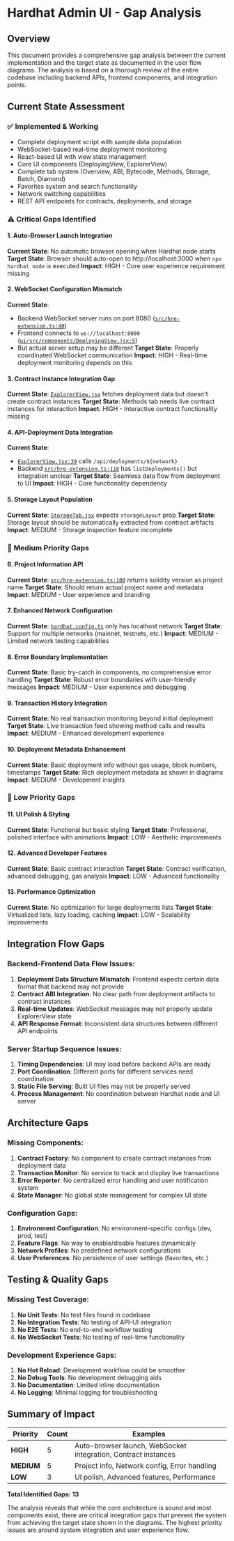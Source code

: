 # Hardhat Admin UI - Gap Analysis

## Overview

This document provides a comprehensive gap analysis between the current implementation and the target state as documented in the user flow diagrams. The analysis is based on a thorough review of the entire codebase including backend APIs, frontend components, and integration points.

## Current State Assessment

### ✅ **Implemented & Working**
- Complete deployment script with sample data population
- WebSocket-based real-time deployment monitoring
- React-based UI with view state management
- Core UI components (DeployingView, ExplorerView)
- Complete tab system (Overview, ABI, Bytecode, Methods, Storage, Batch, Diamond)
- Favorites system and search functionality
- Network switching capabilities
- REST API endpoints for contracts, deployments, and storage

### ⚠️ **Critical Gaps Identified**

#### 1. **Auto-Browser Launch Integration**
**Current State**: No automatic browser opening when Hardhat node starts
**Target State**: Browser should auto-open to http://localhost:3000 when `npx hardhat node` is executed
**Impact**: HIGH - Core user experience requirement missing

#### 2. **WebSocket Configuration Mismatch** 
**Current State**: 
- Backend WebSocket server runs on port 8080 ([`src/hre-extension.ts:40`](src/hre-extension.ts:40))
- Frontend connects to `ws://localhost:8080` ([`ui/src/components/DeployingView.jsx:5`](ui/src/components/DeployingView.jsx:5))
- But actual server setup may be different
**Target State**: Properly coordinated WebSocket communication
**Impact**: HIGH - Real-time deployment monitoring depends on this

#### 3. **Contract Instance Integration Gap**
**Current State**: [`ExplorerView.jsx`](ui/src/components/ExplorerView/ExplorerView.jsx) fetches deployment data but doesn't create contract instances
**Target State**: Methods tab needs live contract instances for interaction
**Impact**: HIGH - Interactive contract functionality missing

#### 4. **API-Deployment Data Integration**
**Current State**: 
- [`ExplorerView.jsx:39`](ui/src/components/ExplorerView/ExplorerView.jsx:39) calls `/api/deployments/${network}`
- Backend [`src/hre-extension.ts:118`](src/hre-extension.ts:118) has `listDeployments()` but integration unclear
**Target State**: Seamless data flow from deployment to UI
**Impact**: HIGH - Core functionality dependency

#### 5. **Storage Layout Population**
**Current State**: [`StorageTab.jsx`](ui/src/components/ExplorerView/TabPanels/StorageTab.jsx) expects `storageLayout` prop
**Target State**: Storage layout should be automatically extracted from contract artifacts
**Impact**: MEDIUM - Storage inspection feature incomplete

### 🔧 **Medium Priority Gaps**

#### 6. **Project Information API**
**Current State**: [`src/hre-extension.ts:100`](src/hre-extension.ts:100) returns solidity version as project name
**Target State**: Should return actual project name and metadata
**Impact**: MEDIUM - User experience and branding

#### 7. **Enhanced Network Configuration**
**Current State**: [`hardhat.config.ts`](hardhat.config.ts) only has localhost network
**Target State**: Support for multiple networks (mainnet, testnets, etc.)
**Impact**: MEDIUM - Limited network testing capabilities

#### 8. **Error Boundary Implementation**
**Current State**: Basic try-catch in components, no comprehensive error handling
**Target State**: Robust error boundaries with user-friendly messages
**Impact**: MEDIUM - User experience and debugging

#### 9. **Transaction History Integration**
**Current State**: No real transaction monitoring beyond initial deployment
**Target State**: Live transaction feed showing method calls and results
**Impact**: MEDIUM - Enhanced development experience

#### 10. **Deployment Metadata Enhancement**
**Current State**: Basic deployment info without gas usage, block numbers, timestamps
**Target State**: Rich deployment metadata as shown in diagrams
**Impact**: MEDIUM - Development insights

### 🎨 **Low Priority Gaps**

#### 11. **UI Polish & Styling**
**Current State**: Functional but basic styling
**Target State**: Professional, polished interface with animations
**Impact**: LOW - Aesthetic improvements

#### 12. **Advanced Developer Features**
**Current State**: Basic contract interaction
**Target State**: Contract verification, advanced debugging, gas analysis
**Impact**: LOW - Advanced functionality

#### 13. **Performance Optimization**
**Current State**: No optimization for large deployments lists
**Target State**: Virtualized lists, lazy loading, caching
**Impact**: LOW - Scalability improvements

## Integration Flow Gaps

### Backend-Frontend Data Flow Issues:
1. **Deployment Data Structure Mismatch**: Frontend expects certain data format that backend may not provide
2. **Contract ABI Integration**: No clear path from deployment artifacts to contract instances
3. **Real-time Updates**: WebSocket messages may not properly update ExplorerView state
4. **API Response Format**: Inconsistent data structures between different API endpoints

### Server Startup Sequence Issues:
1. **Timing Dependencies**: UI may load before backend APIs are ready
2. **Port Coordination**: Different ports for different services need coordination
3. **Static File Serving**: Built UI files may not be properly served
4. **Process Management**: No coordination between Hardhat node and UI server

## Architecture Gaps

### Missing Components:
1. **Contract Factory**: No component to create contract instances from deployment data
2. **Transaction Monitor**: No service to track and display live transactions
3. **Error Reporter**: No centralized error handling and user notification system
4. **State Manager**: No global state management for complex UI state

### Configuration Gaps:
1. **Environment Configuration**: No environment-specific configs (dev, prod, test)
2. **Feature Flags**: No way to enable/disable features dynamically
3. **Network Profiles**: No predefined network configurations
4. **User Preferences**: No persistence of user settings (favorites, etc.)

## Testing & Quality Gaps

### Missing Test Coverage:
1. **No Unit Tests**: No test files found in codebase
2. **No Integration Tests**: No testing of API-UI integration
3. **No E2E Tests**: No end-to-end workflow testing
4. **No WebSocket Tests**: No testing of real-time functionality

### Development Experience Gaps:
1. **No Hot Reload**: Development workflow could be smoother
2. **No Debug Tools**: No development debugging aids
3. **No Documentation**: Limited inline documentation
4. **No Logging**: Minimal logging for troubleshooting

## Summary of Impact

| Priority | Count | Examples |
|----------|-------|----------|
| **HIGH** | 5 | Auto-browser launch, WebSocket integration, Contract instances |
| **MEDIUM** | 5 | Project info, Network config, Error handling |
| **LOW** | 3 | UI polish, Advanced features, Performance |

**Total Identified Gaps: 13**

The analysis reveals that while the core architecture is sound and most components exist, there are critical integration gaps that prevent the system from achieving the target state shown in the diagrams. The highest priority issues are around system integration and user experience flow.